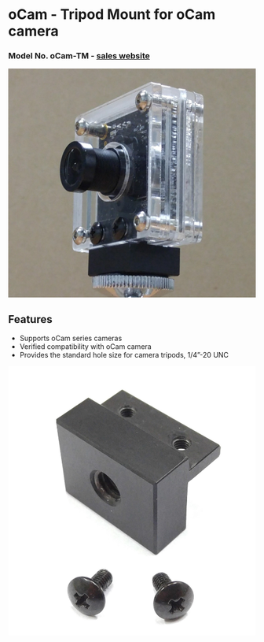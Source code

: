 # oCam - Tripod Mount for oCam camera
### Model No. oCam-TM - [sales website](http://www.hardkernel.com/main/products/prdt_info.php?g_code=G147320796853)

![ScreenShot](../../images/Mounted_Low.jpg)

## Features
* Supports oCam series cameras
* Verified compatibility with oCam camera
* Provides the standard hole size for camera tripods, 1/4”-20 UNC

![ScreenShot](../../images/Parts.jpg)
